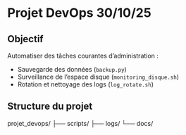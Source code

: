 # Projet DevOps 30/10/25

## Objectif
Automatiser des tâches courantes d’administration :
- Sauvegarde des données (`backup.py`)
- Surveillance de l’espace disque (`monitoring_disque.sh`)
- Rotation et nettoyage des logs (`log_rotate.sh`)

## Structure du projet

projet_devops/
├── scripts/
├── logs/ 
└── docs/ 